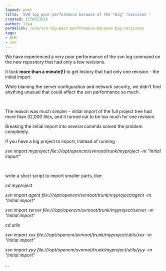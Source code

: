 ```yaml
---
layout: post
title: 'SVN log poor performance because of the "big" revisions '
created: 1276623525
author: liya
permalink: /alm/svn-log-poor-performance-because-big-revisions
tags:
- ALM
- svn
---
```

<p>We have experienced a very poor performance of the svn log command on the new repository that had only a few revisions.</p>
<p>It took <strong>more than a minute</strong><strong>(!)</strong> to get history that had only one revision - the initial import.</p>
<p>While blaming the server configuration and network security, we didn't find anything unusual that could affect the svn performance so much.</p>
<p>&nbsp;</p>
<p>The reason was much simpler - initial import of the full project tree had more than 32,000 files, and it turned out to be too much for one revision.</p>
<p>Breaking the initial import into several commits solved the problem completely.</p>
<p>If you have a big project to import, instead of running</p>
<p><em>svn import myproject  file:///opt/opencm/svnroot/trunk/myproject -m &quot;Initial import&quot; <br />
</em></p>
<p>&nbsp;</p>
<p>write a short script to import smaller parts, like:</p>
<p><em>cd myproject</em></p>
<p><em>svn import agent file:///opt/opencm/svnroot/trunk/myproject/agent -m  &quot;Initial import&quot; <br />
</em></p>
<p><em>svn import server file:///opt/opencm/svnroot/trunk/myproject/server  -m  &quot;Initial import&quot; <br />
</em></p>
<p><em>cd utils</em></p>
<p><em>svn import xxx file:///opt/opencm/svnroot/trunk/myproject/utils/xxx  -m  &quot;Initial import&quot; <br />
</em></p>
<p><em>svn import yyy file:///opt/opencm/svnroot/trunk/myproject/utils/yyy   -m  &quot;Initial import&quot; <br />
</em></p>
<p><em>...</em></p>
<p>&nbsp;</p>
<p>&nbsp;</p>
<p>&nbsp;</p>
<p>&nbsp;</p>
<p>&nbsp;</p>
